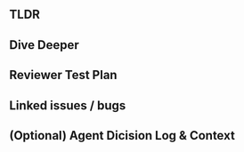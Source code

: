 ## TLDR

<!-- Add a brief description of what this pull request changes and why and any important things for reviewers to look at -->

## Dive Deeper

<!-- more thoughts and in-depth discussion here -->

## Reviewer Test Plan

<!-- when a person reviews your code they should ideally be pulling and running that code. How would they validate your change works and if relevant what are some good classes of example prompts and ways they can exercise your changes -->

## Linked issues / bugs

<!--
Link to any related issues or bugs.

**If this PR fully resolves the issue, use one of the following keywords to automatically close the issue when this PR is merged:**

- Closes #<issue_number>
- Fixes #<issue_number>
- Resolves #<issue_number>

*Example: `Resolves #123`*

**If this PR is only related to an issue or is a partial fix, simply reference the issue number without a keyword:**

*Example: `This PR makes progress on #456` or `Related to #789`*
-->

## (Optional) Agent Dicision Log & Context

<!--
List of the dicision logs or the context that are not available in the code base for future reference. Please select the most important items up to 5.

*Example: `When I find UI components that is used in more than three places, extract it as common UI components in lib/ directory,`*
-->

